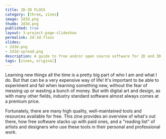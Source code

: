```yaml
---
title: 2D-3D FLOSS
category: [three, zines]
image: 2d3d.png
thumb: 2d3d.png
published: true
layout: 3-project-page-slideshow
permalink: 2d-3d-floss
slides: 
- 2d3d.png
- 2d3d-spread.png
description: A guide to free and/or open source software for 2D and 3D digital art and design.
tags: [zines, original]
---
```

Learning new things all the time is a pretty big part of who I am and what I do. But that can be a very expensive way of life! It's important to be able to experiment and fail when learning something new, without the fear of messing up or wasting a bunch of money. But with digital art and design, as with many other fields, industry standard software almost always comes at a premium price. 

Fortunately, there are many high quality, well-maintained tools and resources available for free. This zine provides an overview of what's out there, how free software stacks up with paid ones, and a "reading list" of artists and designers who use these tools in their personal and professional work. 

	
